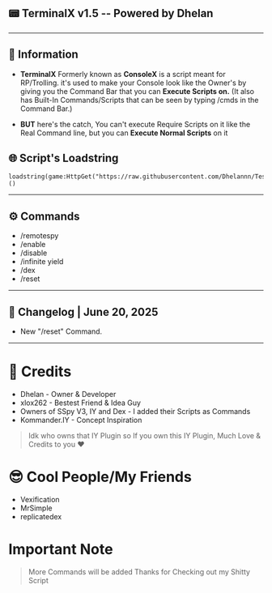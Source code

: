 ## 📟 TerminalX v1.5 -- Powered by Dhelan

---

## 📜 Information
- **TerminalX** Formerly known as **ConsoleX** is a script meant for RP/Trolling. it's used to make your Console look like the Owner's by  giving you the Command Bar that you can **Execute Scripts on.** (It also has Built-In Commands/Scripts that can be seen by typing /cmds in the Command Bar.) 

- **BUT** here's the catch, You can't execute Require Scripts on it like the Real Command line, but you can **Execute Normal Scripts** on it


## 🌐 Script's Loadstring
```
loadstring(game:HttpGet("https://raw.githubusercontent.com/Dhelannn/Test/refs/heads/main/TerminalX"))()
```
---

## ⚙️ Commands

- /remotespy
- /enable
- /disable
- /infinite yield
- /dex
- /reset
---

## 💾 Changelog | June 20, 2025

- New "/reset" Command. 

---

# 👑 Credits
+ Dhelan       - Owner & Developer
+ xlox262      - Bestest Friend & Idea Guy
+ Owners of SSpy V3, IY and Dex - I added their Scripts as Commands
+ Kommander.IY - Concept Inspiration
> Idk who owns that IY Plugin so If you own this IY Plugin, Much Love & Credits to you ❤

# 😎 Cool People/My Friends
+ Vexification
+ MrSimple
+ replicatedex

# Important Note
> More Commands will be added
> Thanks for Checking out my Shitty Script
